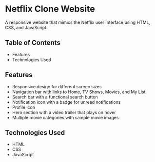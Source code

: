 # Netflix Clone Website

A responsive website that mimics the Netflix user interface using HTML, CSS, and JavaScript.

## Table of Contents
- Features
- Technologies Used

## Features

- Responsive design for different screen sizes
- Navigation bar with links to Home, TV Shows, Movies, and My List
- Search bar with a functional search button
- Notification icon with a badge for unread notifications
- Profile icon
- Hero section with a video trailer that plays on hover
- Multiple movie categories with sample movie images

## Technologies Used

- HTML
- CSS
- JavaScript
